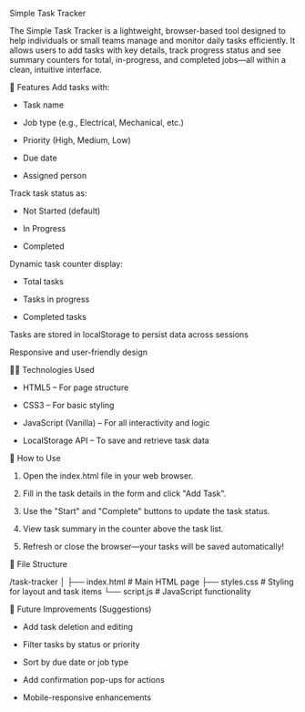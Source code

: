 Simple Task Tracker

The Simple Task Tracker is a lightweight, browser-based tool designed to help individuals or small teams manage and monitor daily tasks efficiently. It allows users to add tasks with key details, track progress status and see summary counters for total, in-progress, and completed jobs—all within a clean, intuitive interface.

🔧 Features
Add tasks with:

 - Task name

 - Job type (e.g., Electrical, Mechanical, etc.)

 - Priority (High, Medium, Low)

 - Due date

 - Assigned person

Track task status as:

 - Not Started (default)

 - In Progress

 - Completed

Dynamic task counter display:

 - Total tasks

 - Tasks in progress

 - Completed tasks

Tasks are stored in localStorage to persist data across sessions

Responsive and user-friendly design

🧑‍💻 Technologies Used
 - HTML5 – For page structure

 - CSS3 – For basic styling

 - JavaScript (Vanilla) – For all interactivity and logic

 - LocalStorage API – To save and retrieve task data

🚀 How to Use
1. Open the index.html file in your web browser.

2. Fill in the task details in the form and click "Add Task".

3. Use the "Start" and "Complete" buttons to update the task status.

4. View task summary in the counter above the task list.

5. Refresh or close the browser—your tasks will be saved automatically!

📁 File Structure

/task-tracker
│
├── index.html       # Main HTML page
├── styles.css       # Styling for layout and task items
└── script.js        # JavaScript functionality


📌 Future Improvements (Suggestions)
 - Add task deletion and editing

 - Filter tasks by status or priority

 - Sort by due date or job type

 - Add confirmation pop-ups for actions

 - Mobile-responsive enhancements
